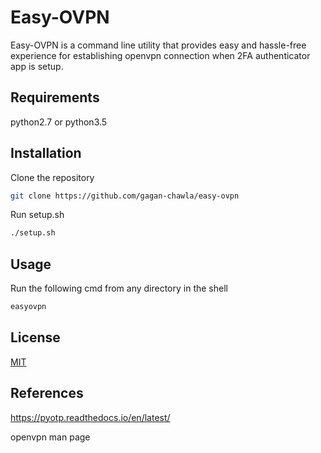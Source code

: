 # Easy-OVPN

Easy-OVPN is a command line utility that provides easy and hassle-free experience for establishing openvpn connection when 2FA authenticator app is setup.


## Requirements

python2.7 or python3.5


## Installation

Clone the repository
```bash
git clone https://github.com/gagan-chawla/easy-ovpn
```
Run setup.sh
```bash
./setup.sh
```


## Usage

Run the following cmd from any directory in the shell

```bash
easyovpn
```


## License
[MIT](https://github.com/gagan-chawla/easy-ovpn/blob/master/LICENSE)


## References
https://pyotp.readthedocs.io/en/latest/

openvpn man page

